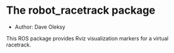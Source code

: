 # The robot_racetrack package

- Author: Dave Oleksy

This ROS package provides Rviz visualization markers for a virtual racetrack.
